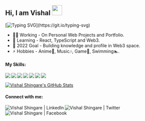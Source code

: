 ## <span style="font-family: url('https://fonts.googleapis.com/css2?family=Cookie&display=swap')">Hi, I am Vishal</span> <img src="https://media.giphy.com/media/hvRJCLFzcasrR4ia7z/giphy.gif" width="32px">
[![Typing SVG](https://readme-typing-svg.herokuapp.com?font=ROBOTO&size=48&duration=5500&color=818CF8&background=FBBF2400&vCenter=true&width=1300&height=52&lines=Passionate+Full-Stack+Web+Developer.;I+love+to+build+Beautiful+and+Scalable+products.)](https://git.io/typing-svg)
- 👨‍🏭 Working - On Personal Web Projects and Portfolio.
- 🌱 Learning - React, TypeScript and Web3.
- 🎯 2022 Goal - Building knowledge and profile in Web3 space.
- ⚡ Hobbies - Anime🤪, Music🎶, Game👾, Swimming🏊‍.

#### My Skills:

<img align="left" src="https://img.icons8.com/nolan/32/react-native.png"/>
<img align="left" src="https://img.icons8.com/color/32/000000/typescript.png"/>
<img align="left" src="https://img.icons8.com/color/32/000000/javascript--v1.png"/>
<img align="left" src="https://img.icons8.com/color/32/000000/html-5--v1.png"/>
<img align="left" src="https://img.icons8.com/color/32/000000/sass.png"/>
<img align="left" src="https://img.icons8.com/color/32/000000/c-sharp-logo.png"/>
<img src="https://img.icons8.com/fluency/32/000000/azure-1.png"/>

<!-- Also feel free to update second URL to any URL -->
[![Vishal Shingare's GitHub Stats](https://github-readme-stats.vercel.app/api?username=vishal-shingare&count_private=true&include_all_commits=true&show_icons=true)](https://github.com/vishal-shingare?tab=repositories)

#### Connect with me:

<a href="https://www.linkedin.com/in/vishal-shingare/">
  <img align="left" alt="Vishal Shingare | LinkedIn" src="https://img.icons8.com/color/32/000000/linkedin-circled--v1.png"/>
</a>
<a href="https://twitter.com/visha_shingare/">
  <img align="left" alt="Vishal Shingare | Twitter" src="https://img.icons8.com/color/32/000000/twitter-circled--v1.png"/>
</a>
<a href="https://www.facebook.com/visha.shingare/">
  <img align="left" alt="Vishal Shingare | Facebook" src="https://img.icons8.com/color/32/000000/facebook-new.png"/>
</a>
